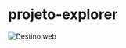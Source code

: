 # projeto-explorer

![Destino web](https://user-images.githubusercontent.com/107657763/187012855-95bf4c46-4e2d-4d40-8b33-217c8fa3b32f.png)



